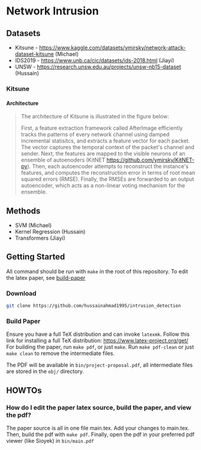 # Network Intrusion

## Datasets

- Kitsune - <https://www.kaggle.com/datasets/ymirsky/network-attack-dataset-kitsune> (Michael)
- IDS2019 - <https://www.unb.ca/cic/datasets/ids-2018.html> (Jiayi)
- UNSW - <https://research.unsw.edu.au/projects/unsw-nb15-dataset> (Hussain)

### Kitsune

#### Architecture

> The architecture of Kitsune is illustrated in the figure below:
>
> First, a feature extraction framework called AfterImage efficiently tracks the patterns of every network channel using damped incremental statisitcs, and extracts a feature vector for each packet. The vector captures the temporal context of the packet's channel and sender.
> Next, the features are mapped to the visible neurons of an ensemble of autoenoders (KitNET <https://github.com/ymirsky/KitNET-py>).
> Then, each autoencoder attempts to reconstruct the instance's features, and computes the reconstruction error in terms of root mean squared errors (RMSE).
> Finally, the RMSEs are forwarded to an output autoencoder, which acts as a non-linear voting mechanism for the ensemble.

## Methods

- SVM (Michael)
- Kernel Regression (Hussain)
- Transformers (Jiayi)

## Getting Started

All command should be run with `make` in the root of this repository.
To edit the latex paper, see [build-paper](#build-paper)

### Download

```sh
git clone https://github.com/hussainahmad1995/intrusion_detection
```

### Build Paper

Ensure you have a full TeX distribution and can invoke `latexmk`.
Follow this link for installing a full TeX distribution:
<https://www.latex-project.org/get/>
For building the paper, run `make pdf`, or just `make`.
Run `make pdf-clean` or just `make clean` to remove the intermediate files.

The PDF will be available in `bin/project-proposal.pdf`, all intermediate files
are stored in the `obj/` directory.

## HOWTOs

### How do I edit the paper latex source, build the paper, and view the pdf?

The paper source is all in one file main.tex. Add your changes to main.tex.
Then, build the pdf with `make pdf`.
Finally, open the pdf in your preferred pdf viewer (like Sioyek) in `bin/main.pdf`
